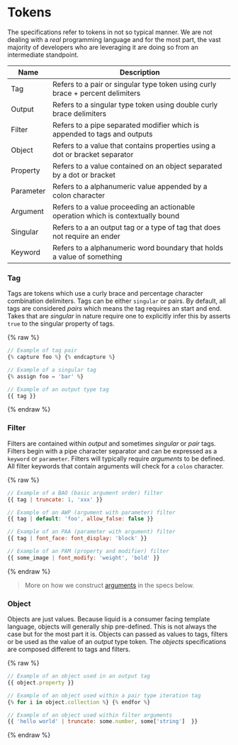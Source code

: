 # Tokens

The specifications refer to tokens in not so typical manner. We are not dealing with a _real_ programming language and for the most part, the vast majority of developers who are leveraging it are doing so from an intermediate standpoint.

| Name      | Description                                                                      |
| --------- | -------------------------------------------------------------------------------- |
| Tag       | Refers to a pair or singular type token using curly brace + percent delimiters   |
| Output    | Refers to a singular type token using double curly brace delimiters              |
| Filter    | Refers to a pipe separated modifier which is appended to tags and outputs        |
| Object    | Refers to a value that contains properties using a dot or bracket separator      |
| Property  | Refers to a value contained on an object separated by a dot or bracket           |
| Parameter | Refers to a alphanumeric value appended by a colon character                     |
| Argument  | Refers to a value proceeding an actionable operation which is contextually bound |
| Singular  | Refers to a an output tag or a type of tag that does not require an ender        |
| Keyword   | Refers to a alphanumeric word boundary that holds a value of something           |

### Tag

Tags are tokens which use a curly brace and percentage character combination delimiters. Tags can be either `singular` or pairs. By default, all tags are considered _pairs_ which means the tag requires an start and end. Takes that are _singular_ in nature require one to explicitly infer this by asserts `true` to the singular property of tags.

{% raw %}

```js
// Example of tag pair
{% capture foo %} {% endcapture %}

// Example of a singular tag
{% assign foo = 'bar' %}

// Example of an output type tag
{{ tag }}
```

{% endraw %}

### Filter

Filters are contained within _output_ and sometimes _singular_ or _pair_ tags. Filters begin with a pipe character separator and can be expressed as a `keyword` or `parameter`. Filters will typically require _arguments_ to be defined. All filter keywords that contain arguments will check for a `colon` character.

{% raw %}

```js
// Example of a BAO (basic argument order) filter
{{ tag | truncate: 1, 'xxx' }}

// Example of an AWP (argument with parameter) filter
{{ tag | default: 'foo', allow_false: false }}

// Example of an PAA (parameter with argument) filter
{{ tag | font_face: font_display: 'block' }}

// Example of an PAM (property and modifier) filter
{{ some_image | font_modify: 'weight', 'bold' }}
```

{% endraw %}

> More on how we construct [arguments](#) in the specs below.

### Object

Objects are just values. Because liquid is a consumer facing template language, objects will generally ship pre-defined. This is not always the case but for the most part it is. Objects can passed as values to tags, filters or be used as the value of an _output_ type token. The _objects_ specifications are composed different to tags and filters.

{% raw %}

```js
// Example of an object used in an output tag
{{ object.property }}

// Example of an object used within a pair type iteration tag
{% for i in object.collection %} {% endfor %}

// Example of an object used within filter arguments
{{ 'hello world' | truncate: some.number, some['string']  }}
```

{% endraw %}

